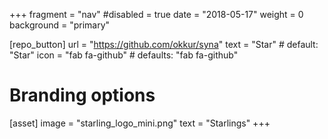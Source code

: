 +++
fragment = "nav"
#disabled = true
date = "2018-05-17"
weight = 0
background = "primary"

[repo_button]
  url = "https://github.com/okkur/syna"
  text = "Star" # default: "Star"
  icon = "fab fa-github" # defaults: "fab fa-github"

# Branding options
[asset]
  image = "starling_logo_mini.png"
  text = "Starlings"
+++
